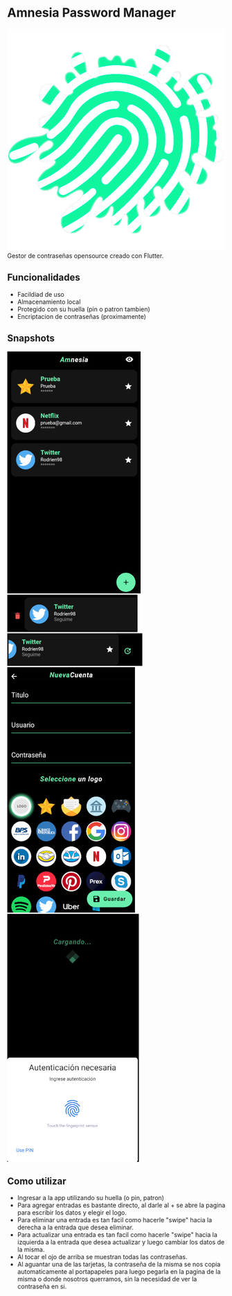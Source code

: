 # Amnesia Password Manager
<img src="/assets/icon.png">
Gestor de contraseñas opensource creado con Flutter. 

## Funcionalidades 
- Facildiad de uso
- Almacenamiento local
- Protegido con su huella (pin o patron tambien)
- Encriptacion de contraseñas (proximamente)

## Snapshots
<img src="/Snapshots/Ejemplo14.png">
<img src="/Snapshots/Ejemplo15.png">
<img src="/Snapshots/Ejemplo16.png">
<img src="/Snapshots/Ejemplo17.png">
<img src="/Snapshots/Ejemplo18.png">


## Como utilizar
- Ingresar a la app utilizando su huella (o pin, patron)
- Para agregar entradas es bastante directo, al darle al + se abre la pagina para escribir los datos y elegir el logo.
- Para eliminar una entrada es tan facil como hacerle "swipe" hacia la derecha a la entrada que desea eliminar.
- Para actualizar una entrada es tan facil como hacerle "swipe" hacia la izquierda a la entrada que desea actualizar y luego cambiar los datos de la misma.
- Al tocar el ojo de arriba se muestran todas las contraseñas.
- Al aguantar una de las tarjetas, la contraseña de la misma se nos copia automaticamente al portapapeles para luego pegarla en la pagina de la misma o donde nosotros querramos, sin la necesidad de ver la contraseña en si.

<!-- 
## A actualizar/agregar/cambiar
- Agregar favoritos (bool en base de datos posiblemente) <-- ya se agrego como un integer, cuando vale 1 es que es fav
    Para cargar la lista con los favs primero utilizar instrucciones SQL (WHERE favorito = 1)
- Actualizar logo
- Agregar un generador de contraseñas
- Agregar light theme (un color cremita quizas, con accentos blancos, mas profesional)
- Agregar encriptacion de las contraseñas (https://pub.dev/packages/encrypt,https://pub.dev/packages/aes_crypt)
- Exportar/Importar contraseñas
-->

<!-- 
COMANDOS UTILES
- Actualizar el icono de la app
    flutter pub run flutter_launcher_icons:main
- Crear el APK
    flutter build apk --split-per-abi (en la raiz del directorio)
-->

<!-- 
Colores
Color aux = Color.fromARGB(255, 7, 90, 84); //fondo lista
Color aux2 = Color.fromARGB(255, 4, 74, 66); //color tarjeta
color fondoApp y Barra App Color.fromRGBO(40, 40, 40, 1)


-->